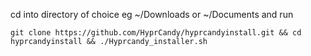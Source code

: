 cd into directory of choice eg ~/Downloads or ~/Documents and run
```shell
git clone https://github.com/HyprCandy/hyprcandyinstall.git && cd hyprcandyinstall && ./Hyprcandy_installer.sh
```
